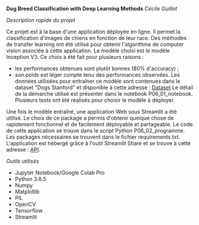 **Dog Breed Classification with Deep Learning Methods**
*Cécile Guillot*

*Description rapide du projet*

Ce projet est à la base d'une application déployée en ligne. Il permet la classification d'images de chiens en fonction de leur race. Des méthodes de transfer learning ont été utilisé pour obtenir l'algorithme de computer vision associée à cette application. Le modèle choisi est le modèle Inception V3. Ce choix a été fait pour plusieurs raisons : 
- les performances obtenues sont plutôt bonnes (80% d'accuracy) ; 
- son poids est léger compte tenu des performances observées.
Les données utilisées pour entraîner ce modèle sont contenues dans le dataset "Dogs Stanford" et disponible à cette adresse : [Dataset](http://vision.stanford.edu/aditya86/ImageNetDogs/)
Le détail de la démarche utilisé est présenter dans le notebook P06_01_notebook. Plusieurs tests ont été réalisés pour choisir le modèle à déployer. 

Une fois le modèle entraîné, une application Web sous Streamlit a été utilisé. Le choix de ce package a permis d'obtenir quelque chose de rapidement fonctionnel et de facilement déployable et partageable. Le code de cette application se trouve dans le script Python P06_02_programme. Les packages nécessaires se trouvent dans le fichier requirements.txt. L'application est hébergé grâce à l'outil Streamlit Share et se trouve à cette adresse : [API]().

*Outils utilisés*
- Jupyter Notebook/Google Colab Pro
- Python 3.8.5
- Numpy
- Matplotlib
- PIL
- OpenCV
- Tensorflow 
- Streamlit

